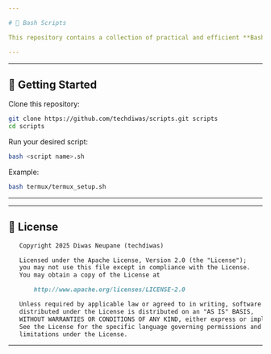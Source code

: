 ```yaml
---

# 📜 Bash Scripts

This repository contains a collection of practical and efficient **Bash scripts** designed to solve day-to-day problems and automate routine tasks.

---
```


---

## 🚀 Getting Started

Clone this repository:
```bash
git clone https://github.com/techdiwas/scripts.git scripts
cd scripts
```

Run your desired script:
```bash
bash <script name>.sh
```

Example:
```bash
bash termux/termux_setup.sh
```

---

---

## 📃 License

```md
   Copyright 2025 Diwas Neupane (techdiwas)

   Licensed under the Apache License, Version 2.0 (the "License");
   you may not use this file except in compliance with the License.
   You may obtain a copy of the License at

       http://www.apache.org/licenses/LICENSE-2.0

   Unless required by applicable law or agreed to in writing, software
   distributed under the License is distributed on an "AS IS" BASIS,
   WITHOUT WARRANTIES OR CONDITIONS OF ANY KIND, either express or implied.
   See the License for the specific language governing permissions and
   limitations under the License.
```

---
